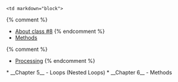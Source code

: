 	<td markdown="block">
{% comment %}
* [About class #8](slides/08/meta.html)
{% endcomment %}
* [Methods](slides/07/methods.html)

{% comment %}
* [Processing](slides/08/processing.html)
{% endcomment %}
</td>
	<td markdown="block">
* __Chapter 5__ - Loops (Nested Loops)
* __Chapter 6__ - Methods
<!--* [Debugging](lynda.com?)-->
</td>
	<td markdown="block">

</td>
